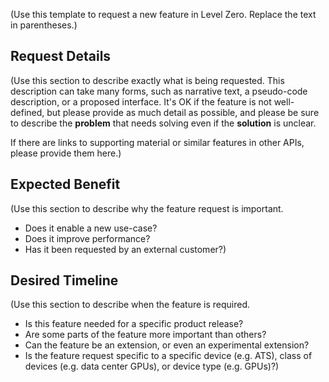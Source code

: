(Use this template to request a new feature in Level Zero.  Replace the text in parentheses.)

## Request Details

(Use this section to describe exactly what is being requested.
This description can take many forms, such as narrative text, a pseudo-code description, or a proposed interface.
It's OK if the feature is not well-defined, but please provide as much detail as possible, and please be sure to describe the **problem** that needs solving even if the **solution** is unclear.

If there are links to supporting material or similar features in other APIs, please provide them here.)

## Expected Benefit

(Use this section to describe why the feature request is important.

* Does it enable a new use-case?
* Does it improve performance?
* Has it been requested by an external customer?)

## Desired Timeline

(Use this section to describe when the feature is required.

* Is this feature needed for a specific product release?
* Are some parts of the feature more important than others?
* Can the feature be an extension, or even an experimental extension?
* Is the feature request specific to a specific device (e.g. ATS), class of devices (e.g. data center GPUs), or device type (e.g. GPUs)?)
